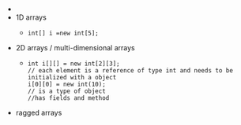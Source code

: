 -
- 1D arrays
	- ```
	  int[] i =new int[5];	
	  ```
- 2D arrays / multi-dimensional arrays
	- ```
	  int i[][] = new int[2][3];
	  // each element is a reference of type int and needs to be initialized with a object
	  i[0][0] = new int(10);
	  // is a type of object 
	  //has fields and method
	  
	  ```
- ragged arrays